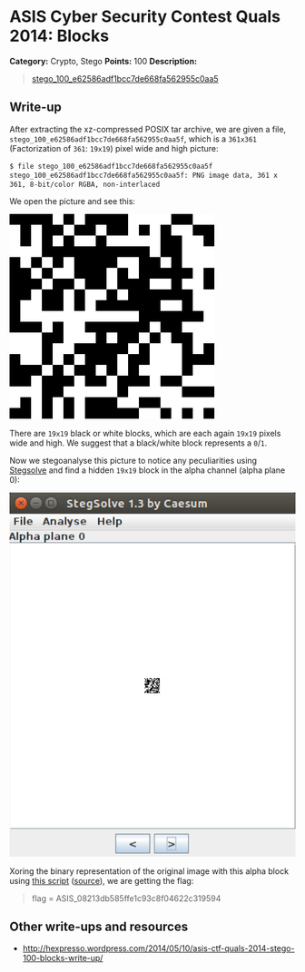 # ASIS Cyber Security Contest Quals 2014: Blocks

**Category:** Crypto, Stego
**Points:** 100
**Description:**

> [stego\_100\_e62586adf1bcc7de668fa562955c0aa5](stego_100_e62586adf1bcc7de668fa562955c0aa5)

## Write-up

After extracting the xz-compressed POSIX tar archive, we are given a file, `stego_100_e62586adf1bcc7de668fa562955c0aa5f`, which is a `361x361` (Factorization of `361`: `19x19`) pixel wide and high picture:

```
$ file stego_100_e62586adf1bcc7de668fa562955c0aa5f
stego_100_e62586adf1bcc7de668fa562955c0aa5f: PNG image data, 361 x 361, 8-bit/color RGBA, non-interlaced
```

We open the picture and see this:

![](stego_100_f78a3acde659adf7ceef546380e49e5f)

There are `19x19` black or white blocks, which are each again `19x19` pixels wide and high.
We suggest that a black/white block represents a `0`/`1`.

Now we stegoanalyse this picture to notice any peculiarities using [Stegsolve](http://www.wechall.net/download/12/Stegsolve_jar) and find a hidden `19x19` block in the alpha channel (alpha plane 0):

![](alphaplane0.png)

Xoring the binary representation of the original image with this alpha block using [this script](picxoralpha.py) ([source](http://hexpresso.wordpress.com/2014/05/10/asis-ctf-quals-2014-stego-100-blocks-write-up/)), we are getting the flag:

> flag  = ASIS_08213db585ffe1c93c8f04622c319594

## Other write-ups and resources

* <http://hexpresso.wordpress.com/2014/05/10/asis-ctf-quals-2014-stego-100-blocks-write-up/>
